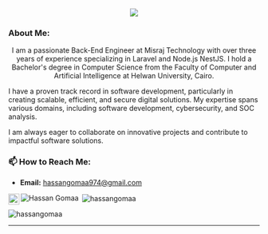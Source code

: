 

<h1 align="center">
  <a href="https://git.io/typing-svg">
    <img src="https://readme-typing-svg.herokuapp.com/?lines=This+is+Hassan+Gomaa;Nice+to+meet+you+%F0%9F%91%8B&center=true&size=30">
  </a>
</h1>
   
### About Me:
<p align="center">
I am a passionate Back-End Engineer at Misraj Technology  with over three years of experience specializing in Laravel and Node.js NestJS. I hold a Bachelor's degree in Computer Science from the Faculty of Computer and Artificial Intelligence at Helwan University, Cairo.

I have a proven track record in software development, particularly in creating scalable, efficient, and secure digital solutions. My expertise spans various domains, including software development, cybersecurity, and SOC analysis.

I am always eager to collaborate on innovative projects and contribute to impactful software solutions.

### 📫 How to Reach Me:
- **Email:** hassangomaa974@gmail.com

<a href="https://www.linkedin.com/in/hassangomaaeng/">
  <img align="left" alt="LinkedIn" width="22px" src="https://static-exp1.licdn.com/sc/h/al2o9zrvru7aqj8e1x2rzsrca" />
</a>






<p><img align="left" src="https://github-readme-stats.vercel.app/api/top-langs?username=hassangomaa&show_icons=true&locale=en&layout=compact" alt="Hassan Gomaa " /></p>

<p>&nbsp;<img align="center" src="https://github-readme-stats.vercel.app/api?username=hassangomaa&show_icons=true&locale=en" alt="hassangomaa" /></p>

<p><img align="center" src="https://github-readme-streak-stats.herokuapp.com/?user=hassangomaa&" alt="hassangomaa" /></p>

<hr>


